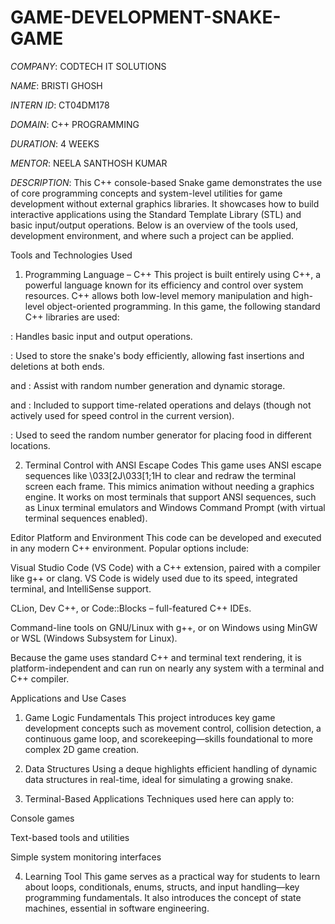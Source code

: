 # GAME-DEVELOPMENT-SNAKE-GAME

*COMPANY*: CODTECH IT SOLUTIONS

*NAME*: BRISTI GHOSH

*INTERN ID*: CT04DM178

*DOMAIN*: C++ PROGRAMMING

*DURATION*: 4 WEEKS

*MENTOR*: NEELA SANTHOSH KUMAR

*DESCRIPTION*: This C++ console-based Snake game demonstrates the use of core programming concepts and system-level utilities for game development without external graphics libraries. It showcases how to build interactive applications using the Standard Template Library (STL) and basic input/output operations. Below is an overview of the tools used, development environment, and where such a project can be applied.

Tools and Technologies Used
1. Programming Language – C++
This project is built entirely using C++, a powerful language known for its efficiency and control over system resources. C++ allows both low-level memory manipulation and high-level object-oriented programming. In this game, the following standard C++ libraries are used:

<iostream>: Handles basic input and output operations.

<deque>: Used to store the snake's body efficiently, allowing fast insertions and deletions at both ends.

<vector> and <cstdlib>: Assist with random number generation and dynamic storage.

<chrono> and <thread>: Included to support time-related operations and delays (though not actively used for speed control in the current version).

<ctime>: Used to seed the random number generator for placing food in different locations.

2. Terminal Control with ANSI Escape Codes
This game uses ANSI escape sequences like \033[2J\033[1;1H to clear and redraw the terminal screen each frame. This mimics animation without needing a graphics engine. It works on most terminals that support ANSI sequences, such as Linux terminal emulators and Windows Command Prompt (with virtual terminal sequences enabled).

Editor Platform and Environment
This code can be developed and executed in any modern C++ environment. Popular options include:

Visual Studio Code (VS Code) with a C++ extension, paired with a compiler like g++ or clang. VS Code is widely used due to its speed, integrated terminal, and IntelliSense support.

CLion, Dev C++, or Code::Blocks – full-featured C++ IDEs.

Command-line tools on GNU/Linux with g++, or on Windows using MinGW or WSL (Windows Subsystem for Linux).

Because the game uses standard C++ and terminal text rendering, it is platform-independent and can run on nearly any system with a terminal and C++ compiler.

Applications and Use Cases
1. Game Logic Fundamentals
This project introduces key game development concepts such as movement control, collision detection, a continuous game loop, and scorekeeping—skills foundational to more complex 2D game creation.

2. Data Structures
Using a deque highlights efficient handling of dynamic data structures in real-time, ideal for simulating a growing snake.

3. Terminal-Based Applications
Techniques used here can apply to:

Console games

Text-based tools and utilities

Simple system monitoring interfaces

4. Learning Tool
This game serves as a practical way for students to learn about loops, conditionals, enums, structs, and input handling—key programming fundamentals. It also introduces the concept of state machines, essential in software engineering.
